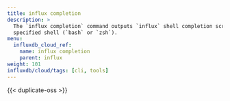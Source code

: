 ```yaml
---
title: influx completion
description: >
  The `influx completion` command outputs `influx` shell completion scripts for a
  specified shell (`bash` or `zsh`).
menu:
  influxdb_cloud_ref:
    name: influx completion
    parent: influx
weight: 101
influxdb/cloud/tags: [cli, tools]
---
```


{{< duplicate-oss >}}